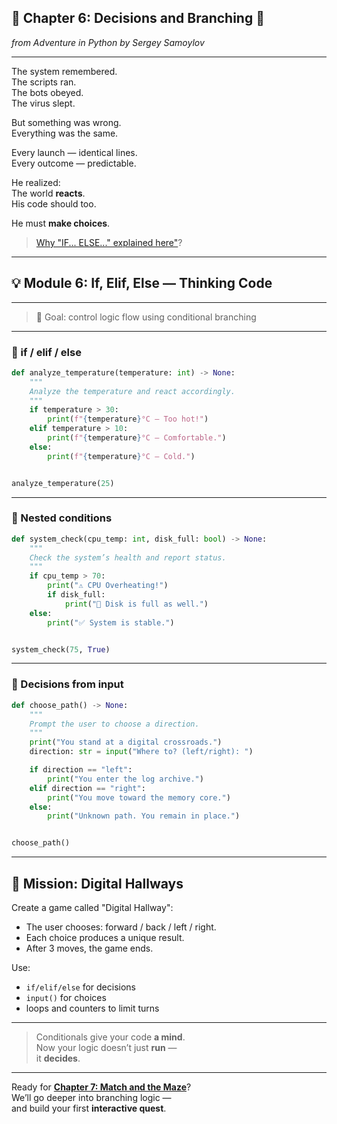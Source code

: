 ## 📖 Chapter 6: Decisions and Branching 🎋
*from Adventure in Python by Sergey Samoylov*

---

The system remembered.  
The scripts ran.  
The bots obeyed.  
The virus slept.

But something was wrong.  
Everything was the same.

Every launch — identical lines.  
Every outcome — predictable.

He realized:  
The world **reacts**.  
His code should too.

He must **make choices**.

> [Why "IF... ELSE..." explained here"](why_if.md)?

---

## 💡 Module 6: If, Elif, Else — Thinking Code

---

> 🎯 Goal: control logic flow using conditional branching

---

### 🔹 if / elif / else

```python
def analyze_temperature(temperature: int) -> None:
    """
    Analyze the temperature and react accordingly.
    """
    if temperature > 30:
        print(f"{temperature}°C — Too hot!")
    elif temperature > 10:
        print(f"{temperature}°C — Comfortable.")
    else:
        print(f"{temperature}°C — Cold.")


analyze_temperature(25)
```

---

### 🔹 Nested conditions

```python
def system_check(cpu_temp: int, disk_full: bool) -> None:
    """
    Check the system’s health and report status.
    """
    if cpu_temp > 70:
        print("⚠ CPU Overheating!")
        if disk_full:
            print("💾 Disk is full as well.")
    else:
        print("✅ System is stable.")


system_check(75, True)
```

---

### 🔹 Decisions from input

```python
def choose_path() -> None:
    """
    Prompt the user to choose a direction.
    """
    print("You stand at a digital crossroads.")
    direction: str = input("Where to? (left/right): ")

    if direction == "left":
        print("You enter the log archive.")
    elif direction == "right":
        print("You move toward the memory core.")
    else:
        print("Unknown path. You remain in place.")


choose_path()
```

---

## 🧠 Mission: Digital Hallways

Create a game called "Digital Hallway":
- The user chooses: forward / back / left / right.
- Each choice produces a unique result.
- After 3 moves, the game ends.

Use:
- `if/elif/else` for decisions
- `input()` for choices
- loops and counters to limit turns

---

> Conditionals give your code **a mind**.  
> Now your logic doesn’t just **run** —  
> it **decides**.

---

Ready for [**Chapter 7: Match and the Maze**](Chapter_07.md)?  
We’ll go deeper into branching logic —  
and build your first **interactive quest**.
